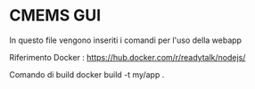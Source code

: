 # CMEMS GUI
In questo file vengono inseriti i comandi per l'uso della webapp

Riferimento Docker : 
https://hub.docker.com/r/readytalk/nodejs/

Comando di build
docker build -t my/app .


